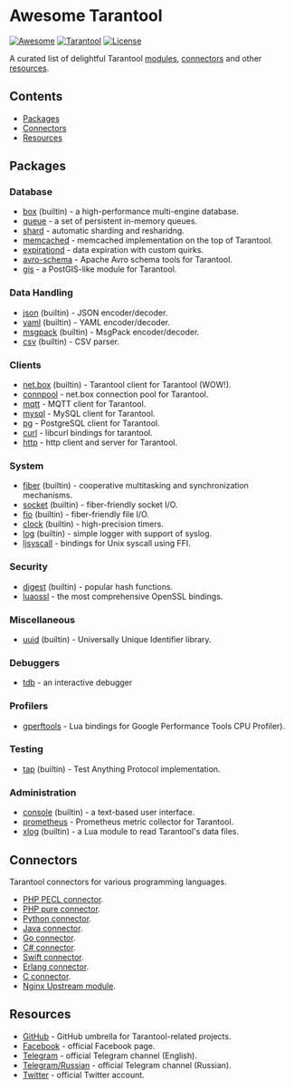 # Awesome Tarantool

[![Awesome][awesome-badge]][awesome-url]
[![Tarantool][tarantool-badge]][tarantool-url]
[![License][license-badge]][license-url]

A curated list of delightful Tarantool [modules](#modules),
[connectors](#connectors) and other [resources](#resources).

## Contents

- [Packages](#packages)
- [Connectors](#connectors)
- [Resources](#resources)

## Packages

### Database

- [box](https://tarantool.org/doc/book/box/index.html) (builtin) -
  a high-performance multi-engine database.
- [queue](https://github.com/tarantool/queue) -
  a set of persistent in-memory queues.
- [shard](https://github.com/tarantool/shard) -
  automatic sharding and resharidng.
- [memcached](https://github.com/tarantool/memcached) -
  memcached implementation on the top of Tarantool.
- [expirationd](https://github.com/tarantool/expirationd) -
  data expiration with custom quirks.
- [avro-schema](https://github.com/tarantool/avro-schema) -
  Apache Avro schema tools for Tarantool.
- [gis](https://github.com/tarantool/gis) -
  a PostGIS-like module for Tarantool.

### Data Handling

- [json](https://tarantool.org/doc/reference/reference_lua/json.html)
  (builtin) - JSON encoder/decoder.
- [yaml](https://tarantool.org/doc/reference/reference_lua/yaml.html)
  (builtin) - YAML encoder/decoder.
- [msgpack](https://tarantool.org/doc/reference/reference_lua/msgpack.html)
  (builtin) - MsgPack encoder/decoder.
- [csv](https://tarantool.org/doc/reference/reference_lua/csv.html)
  (builtin) - CSV parser.

### Clients

- [net.box](https://tarantool.org/doc/reference/reference_lua/net_box.html)
  (builtin) - Tarantool client for Tarantool (WOW!).
- [connpool](https://github.com/tarantool/shard) -
  net.box connection pool for Tarantool.
- [mqtt](https://github.com/tarantool/mqtt) -
  MQTT client for Tarantool.
- [mysql](https://github.com/tarantool/mysql) -
  MySQL client for Tarantool.
- [pg](https://github.com/tarantool/pg) -
  PostgreSQL client for Tarantool.
- [curl](https://github.com/tarantool/curl) -
  libcurl bindings for tarantool.
- [http](https://github.com/tarantool/http) -
  http client and server for Tarantool.

### System

- [fiber](https://tarantool.org/doc/reference/reference_lua/fiber.html)
  (builtin) - cooperative multitasking and synchronization mechanisms.
- [socket](https://tarantool.org/doc/reference/reference_lua/socket.html)
  (builtin) - fiber-friendly socket I/O.
- [fio](https://tarantool.org/doc/reference/reference_lua/fio.html)
  (builtin) - fiber-friendly file I/O.
- [clock](https://tarantool.org/doc/reference/reference_lua/clock.html)
  (builtin) - high-precision timers.
- [log](https://tarantool.org/doc/reference/reference_lua/log.html)
  (builtin) - simple logger with support of syslog.
- [ljsyscall](https://github.com/justincormack/ljsyscall) -
  bindings for Unix syscall using FFI.

### Security

- [digest](https://tarantool.org/doc/reference/reference_lua/digest.html)
  (builtin) - popular hash functions.
- [luaossl](https://github.com/tarantool/luaossl) -
  the most comprehensive OpenSSL bindings.

### Miscellaneous

- [uuid](https://tarantool.org/doc/reference/reference_lua/uuid.html)
  (builtin) - Universally Unique Identifier library.

### Debuggers

- [tdb](https://github.com/Sulverus/tdb) -
  an interactive debugger

### Profilers

- [gperftools](https://github.com/tarantool/gperftools) -
  Lua bindings for Google Performance Tools CPU Profiler).

### Testing

- [tap](https://tarantool.org/doc/reference/reference_lua/tap.html)
  (builtin) - Test Anything Protocol implementation.

### Administration

- [console](https://tarantool.org/doc/reference/reference_lua/console.html)
  (builtin) - a text-based user interface.
- [prometheus](https://github.com/tarantool/prometheus) -
  Prometheus metric collector for Tarantool.
- [xlog](https://tarantool.org/doc/reference/reference_lua/xlog.html)
  (builtin) - a Lua module to read Tarantool's data files.

## Connectors

Tarantool connectors for various programming languages.

- [PHP PECL connector](https://github.com/tarantool/tarantool-php).
- [PHP pure connector](https://github.com/tarantool-php/client).
- [Python connector](https://github.com/tarantool/tarantool-python).
- [Java connector](https://github.com/tarantool/tarantool-java).
- [Go connector](https://github.com/tarantool/go-tarantool).
- [C# connector](https://github.com/progaudi/progaudi.tarantool).
- [Swift connector](https://github.com/tris-foundation/tarantool).
- [Erlang connector](https://github.com/stofel/taran).
- [C connector](https://github.com/tarantool/tarantool-c).
- [Nginx Upstream module](https://github.com/tarantool/nginx_upstream_module).

## Resources

- [GitHub](https://github.com/tarantool) -
  GitHub umbrella for Tarantool-related projects.
- [Facebook](https://facebook.com/TarantoolDatabase) - official Facebook
  page.
- [Telegram](https://telegram.me/tarantool) - official Telegram channel
  (English).
- [Telegram/Russian](https://telegram.me/tarantoolru) - official Telegram
  channel (Russian).
- [Twitter](https://twitter.com/tarantooldb) - official Twitter account.

[awesome-badge]: https://cdn.rawgit.com/sindresorhus/awesome/d7305f38d29fed78fa85652e3a63e154dd8e8829/media/badge.svg
[awesome-url]: https://awesome.re/
[tarantool-badge]: https://img.shields.io/badge/tarantool-1.7-blue.svg?style=flat
[tarantool-url]: https://tarantool.org/
[license-badge]: https://img.shields.io/badge/License-CC--BY-orange.svg?style=flat
[license-url]: LICENSE.md
